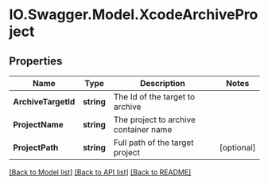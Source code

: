 # IO.Swagger.Model.XcodeArchiveProject
## Properties

Name | Type | Description | Notes
------------ | ------------- | ------------- | -------------
**ArchiveTargetId** | **string** | The Id of the target to archive | 
**ProjectName** | **string** | The project to archive container name | 
**ProjectPath** | **string** | Full path of the target project | [optional] 

[[Back to Model list]](../README.md#documentation-for-models) [[Back to API list]](../README.md#documentation-for-api-endpoints) [[Back to README]](../README.md)

